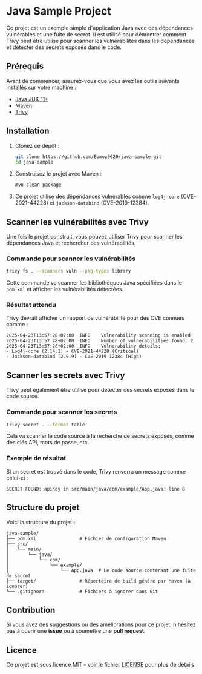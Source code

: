 # Java Sample Project

Ce projet est un exemple simple d'application Java avec des dépendances vulnérables et une fuite de secret. Il est utilisé pour démontrer comment Trivy peut être utilisé pour scanner les vulnérabilités dans les dépendances et détecter des secrets exposés dans le code.

## Prérequis

Avant de commencer, assurez-vous que vous avez les outils suivants installés sur votre machine :

- [Java JDK 11+](https://adoptopenjdk.net/)
- [Maven](https://maven.apache.org/)
- [Trivy](https://github.com/aquasecurity/trivy)

## Installation

1. Clonez ce dépôt :

   ```bash
   git clone https://github.com/Eomoz5620/java-sample.git
   cd java-sample
   ```

2. Construisez le projet avec Maven :

   ```bash
   mvn clean package
   ```

3. Ce projet utilise des dépendances vulnérables comme `log4j-core` (CVE-2021-44228) et `jackson-databind` (CVE-2019-12384).

## Scanner les vulnérabilités avec Trivy

Une fois le projet construit, vous pouvez utiliser Trivy pour scanner les dépendances Java et rechercher des vulnérabilités.

### Commande pour scanner les vulnérabilités

```bash
trivy fs . --scanners vuln --pkg-types library
```

Cette commande va scanner les bibliothèques Java spécifiées dans le `pom.xml` et afficher les vulnérabilités détectées.

### Résultat attendu

Trivy devrait afficher un rapport de vulnérabilité pour des CVE connues comme :

```
2025-04-23T13:57:28+02:00  INFO    Vulnerability scanning is enabled
2025-04-23T13:57:28+02:00  INFO    Number of vulnerabilities found: 2
2025-04-23T13:57:28+02:00  INFO    Vulnerability details:
- Log4j-core (2.14.1) - CVE-2021-44228 (Critical)
- Jackson-databind (2.9.9) - CVE-2019-12384 (High)
```

## Scanner les secrets avec Trivy

Trivy peut également être utilisé pour détecter des secrets exposés dans le code source.

### Commande pour scanner les secrets

```bash
trivy secret . --format table
```

Cela va scanner le code source à la recherche de secrets exposés, comme des clés API, mots de passe, etc.

### Exemple de résultat

Si un secret est trouvé dans le code, Trivy renverra un message comme celui-ci :

```
SECRET FOUND: apiKey in src/main/java/com/example/App.java: line 8
```

## Structure du projet

Voici la structure du projet :

```
java-sample/
├── pom.xml                # Fichier de configuration Maven
├── src/
│   └── main/
│       └── java/
│           └── com/
│               └── example/
│                   └── App.java  # Le code source contenant une fuite de secret
├── target/                # Répertoire de build généré par Maven (à ignorer)
└── .gitignore             # Fichiers à ignorer dans Git
```

## Contribution

Si vous avez des suggestions ou des améliorations pour ce projet, n'hésitez pas à ouvrir une **issue** ou à soumettre une **pull request**.

## Licence

Ce projet est sous licence MIT - voir le fichier [LICENSE](LICENSE) pour plus de détails.
